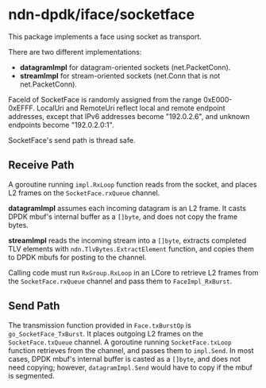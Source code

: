 # ndn-dpdk/iface/socketface

This package implements a face using socket as transport.

There are two different implementations:

* **datagramImpl** for datagram-oriented sockets (net.PacketConn).
* **streamImpl** for stream-oriented sockets (net.Conn that is not net.PacketConn).

FaceId of SocketFace is randomly assigned from the range 0xE000-0xEFFF.
LocalUri and RemoteUri reflect local and remote endpoint addresses, except that IPv6 addresses become "192.0.2.6", and unknown endpoints become "192.0.2.0:1".

SocketFace's send path is thread safe.

## Receive Path

A goroutine running `impl.RxLoop` function reads from the socket, and places L2 frames on the `SocketFace.rxQueue` channel.

**datagramImpl** assumes each incoming datagram is an L2 frame.
It casts DPDK mbuf's internal buffer as a `[]byte`, and does not copy the frame bytes.

**streamImpl** reads the incoming stream into a `[]byte`, extracts completed TLV elements with `ndn.TlvBytes.ExtractElement` function, and copies them to DPDK mbufs for posting to the channel.

Calling code must run `RxGroup.RxLoop` in an LCore to retrieve L2 frames from the `SocketFace.rxQueue` channel and pass them to `FaceImpl_RxBurst`.

## Send Path

The transmission function provided in `Face.txBurstOp` is `go_SocketFace_TxBurst`.
It places outgoing L2 frames on the `SocketFace.txQueue` channel.
A goroutine running `SocketFace.txLoop` function retrieves from the channel, and passes them to `impl.Send`.
In most cases, DPDK mbuf's internal buffer is casted as a `[]byte`, and does not need copying; however, `datagramImpl.Send` would have to copy if the mbuf is segmented.
